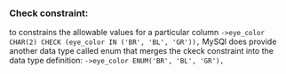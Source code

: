 
### Check constraint:
to constrains the allowable values for a particular column
	`->eye_color CHAR(2) CHECK (eye_color IN ('BR', 'BL', 'GR')),`
	MySQl does provide another data type called enum that merges the ckeck constraint into the data type definition:
	`->eye_color ENUM('BR', 'BL', 'GR'),`
	
